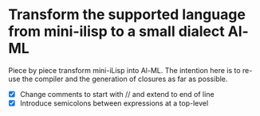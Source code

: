 # Transform the supported language from mini-ilisp to a small dialect Al-ML

Piece by piece transform mini-iLisp into Al-ML.  The intention here is to re-use the compiler and the generation of closures as far as possible.

- [X] Change comments to start with // and extend to end of line
- [X] Introduce semicolons between expressions at a top-level
